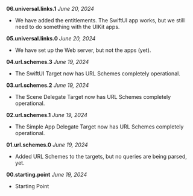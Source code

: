 **06.universal.links.1** *June 20, 2024*

- We have added the entitlements. The SwiftUI app works, but we still need to do something with the UIKit apps.

**05.universal.links.0** *June 20, 2024*

- We have set up the Web server, but not the apps (yet).

**04.url.schemes.3** *June 19, 2024*

- The SwiftUI Target now has URL Schemes completely operational.

**03.url.schemes.2** *June 19, 2024*

- The Scene Delegate Target now has URL Schemes completely operational.

**02.url.schemes.1** *June 19, 2024*

- The Simple App Delegate Target now has URL Schemes completely operational.

**01.url.schemes.0** *June 19, 2024*

- Added URL Schemes to the targets, but no queries are being parsed, yet.

**00.starting.point** *June 19, 2024*

- Starting Point
